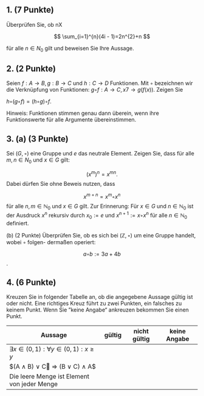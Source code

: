 ## 1. (7 Punkte) 
Überprüfen Sie, ob nX

$$
\sum_{i=1}^{n}(4i - 1)=2n^{2}+n
$$

für alle $n ∈ N_{0}$ gilt und beweisen Sie Ihre Aussage.
## 2. (2 Punkte) 
Seien $f : A → B, g : B → C$ und $h : C → D$ Funktionen. Mit $◦$ bezeichnen wir die Verknüpfung von Funktionen: $g ◦ f : A → C, x 7 → g(f (x))$. Zeigen Sie

$h ◦ (g ◦ f ) = (h ◦ g) ◦ f.$

Hinweis: Funktionen stimmen genau dann überein, wenn ihre Funktionswerte für alle Argumente
übereinstimmen.
## 3. (a) (3 Punkte) 
Sei $(G, ◦)$ eine Gruppe und $e$ das neutrale Element. Zeigen Sie, dass für alle $m, n ∈ N_{0}$ und $x ∈ G$ gilt:

$$(x^{m})^{n} = x^{mn}.$$
Dabei dürfen Sie ohne Beweis nutzen, dass

$$x^{m+n} = x^{m} ◦ x^{ n}$$
für alle $n, m ∈ \mathbb{N}_{0}$ und $x ∈ G$ gilt.
Zur Erinnerung: Für $x ∈ G$ und $n ∈ \mathbb{N}_{0}$ ist der Ausdruck $x^{n}$ rekursiv durch
$x_{0} := e$ und $x^{n+1} := x ◦ x^{n}$ für alle $n ∈ \mathbb{N}_{0}$ definiert.

(b) (2 Punkte) Überprüfen Sie, ob es sich bei $(\mathbb{Z}, ◦)$ um eine Gruppe handelt, wobei $◦$ folgen-
dermaßen operiert:

$$a ◦ b := 3a + 4b$$.
## 4. (6 Punkte) 
Kreuzen Sie in folgender Tabelle an, ob die angegebene Aussage gültig ist oder nicht. Eine richtiges Kreuz führt zu zwei Punkten, ein falsches zu keinem Punkt. Wenn Sie
”keine Angabe“ ankreuzen bekommen Sie einen Punkt.

| Aussage                                     | gültig | nicht gültig | keine Angabe |
| ------------------------------------------- | ------ | ------------ | ------------ |
| $∃x ∈ (0, 1) : ∀y ∈ (0, 1) : x ≥ y$         |        |              |              |
| $(A ∧ B) ∨ C ⇒ (B ∨ C) ∧ A$                |        |              |              |
| Die leere Menge ist Element von jeder Menge |        |              |              |
